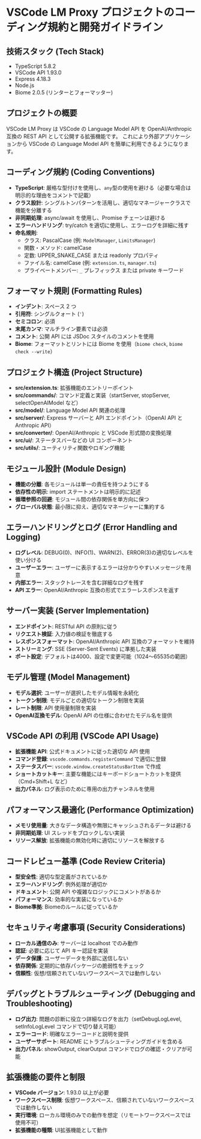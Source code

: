 # VSCode LM Proxy プロジェクトのコーディング規約と開発ガイドライン

## 技術スタック (Tech Stack)

- TypeScript 5.8.2
- VSCode API 1.93.0
- Express 4.18.3
- Node.js
- Biome 2.0.5 (リンターとフォーマッター)

## プロジェクトの概要

VSCode LM Proxy は VSCode の Language Model API を OpenAI/Anthropic 互換の REST API として公開する拡張機能です。
これにより外部アプリケーションから VSCode の Language Model API を簡単に利用できるようになります。

## コーディング規約 (Coding Conventions)

- **TypeScript**: 厳格な型付けを使用し、`any`型の使用を避ける（必要な場合は明示的な理由をコメントで記載）
- **クラス設計**: シングルトンパターンを活用し、適切なマネージャークラスで機能を分離する
- **非同期処理**: async/await を使用し、Promise チェーンは避ける
- **エラーハンドリング**: try/catch を適切に使用し、エラーログを詳細に残す
- **命名規則**:
  - クラス: PascalCase (例: `ModelManager`, `LimitsManager`)
  - 関数・メソッド: camelCase
  - 定数: UPPER_SNAKE_CASE または readonly プロパティ
  - ファイル名: camelCase (例: `extension.ts`, `manager.ts`)
  - プライベートメンバー: `_` プレフィックス または private キーワード

## フォーマット規則 (Formatting Rules)

- **インデント**: スペース 2 つ
- **引用符**: シングルクォート (`'`)
- **セミコロン**: 必須
- **末尾カンマ**: マルチライン要素では必須
- **コメント**: 公開 API には JSDoc スタイルのコメントを使用
- **Biome**: フォーマットとリントには Biome を使用（`biome check`, `biome check --write`）

## プロジェクト構造 (Project Structure)

- **src/extension.ts**: 拡張機能のエントリーポイント
- **src/commands/**: コマンド定義と実装（startServer, stopServer, selectOpenAIModel など）
- **src/model/**: Language Model API 関連の処理
- **src/server/**: Express サーバーと API エンドポイント（OpenAI API と Anthropic API）
- **src/converter/**: OpenAI/Anthropic と VSCode 形式間の変換処理
- **src/ui/**: ステータスバーなどの UI コンポーネント
- **src/utils/**: ユーティリティ関数やロギング機能

## モジュール設計 (Module Design)

- **機能の分離**: 各モジュールは単一の責任を持つようにする
- **依存性の明示**: import ステートメントは明示的に記述
- **循環参照の回避**: モジュール間の依存関係を単方向に保つ
- **グローバル状態**: 最小限に抑え、適切なマネージャーに集約する

## エラーハンドリングとログ (Error Handling and Logging)

- **ログレベル**: DEBUG(0)、INFO(1)、WARN(2)、ERROR(3)の適切なレベルを使い分ける
- **ユーザーエラー**: ユーザーに表示するエラーは分かりやすいメッセージを用意
- **内部エラー**: スタックトレースを含む詳細なログを残す
- **API エラー**: OpenAI/Anthropic 互換の形式でエラーレスポンスを返す

## サーバー実装 (Server Implementation)

- **エンドポイント**: RESTful API の原則に従う
- **リクエスト検証**: 入力値の検証を徹底する
- **レスポンスフォーマット**: OpenAI/Anthropic API 互換のフォーマットを維持
- **ストリーミング**: SSE (Server-Sent Events) に準拠した実装
- **ポート設定**: デフォルトは4000、設定で変更可能（1024〜65535の範囲）

## モデル管理 (Model Management)

- **モデル選択**: ユーザーが選択したモデル情報を永続化
- **トークン制限**: モデルごとの適切なトークン制限を実装
- **レート制限**: API 使用量制限を実装
- **OpenAI互換モデル**: OpenAI API の仕様に合わせたモデル名を提供

## VSCode API の利用 (VSCode API Usage)

- **拡張機能 API**: 公式ドキュメントに従った適切な API 使用
- **コマンド登録**: `vscode.commands.registerCommand` で適切に登録
- **ステータスバー**: `vscode.window.createStatusBarItem` で作成
- **ショートカットキー**: 主要な機能にはキーボードショートカットを提供（Cmd+Shift+L など）
- **出力パネル**: ログ表示のために専用の出力チャンネルを使用

## パフォーマンス最適化 (Performance Optimization)

- **メモリ使用量**: 大きなデータ構造や無限にキャッシュされるデータは避ける
- **非同期処理**: UI スレッドをブロックしない実装
- **リソース解放**: 拡張機能の無効化時に適切にリソースを解放する

## コードレビュー基準 (Code Review Criteria)

- **型安全性**: 適切な型定義がされているか
- **エラーハンドリング**: 例外処理が適切か
- **ドキュメント**: 公開 API や複雑なロジックにコメントがあるか
- **パフォーマンス**: 効率的な実装になっているか
- **Biome準拠**: Biomeのルールに従っているか

## セキュリティ考慮事項 (Security Considerations)

- **ローカル通信のみ**: サーバーは localhost でのみ動作
- **認証**: 必要に応じて API キー認証を実装
- **データ保護**: ユーザーデータを外部に送信しない
- **依存関係**: 定期的に依存パッケージの脆弱性をチェック
- **信頼性**: 仮想/信頼されていないワークスペースでは動作しない

## デバッグとトラブルシューティング (Debugging and Troubleshooting)

- **ログ出力**: 問題の診断に役立つ詳細なログを出力（setDebugLogLevel, setInfoLogLevel コマンドで切り替え可能）
- **エラーコード**: 明確なエラーコードと説明を提供
- **ユーザーサポート**: README にトラブルシューティングガイドを含める
- **出力パネル**: showOutput, clearOutput コマンドでログの確認・クリアが可能

## 拡張機能の要件と制限

- **VSCode バージョン**: 1.93.0 以上が必要
- **ワークスペース制限**: 仮想ワークスペース、信頼されていないワークスペースでは動作しない
- **実行環境**: ローカル環境のみでの動作を想定（リモートワークスペースでは使用不可）
- **拡張機能の種類**: UI拡張機能として動作
